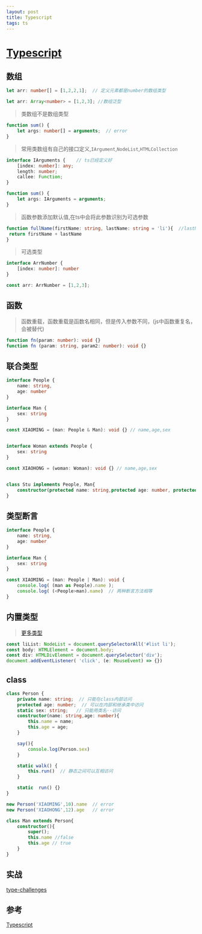 ```yaml
---
layout: post
title: Typescript
tags: ts
---
```


# [Typescript](https://ts.xcatliu.com/basics)

## 数组

```ts
let arr: number[] = [1,2,2,1];  // 定义元素都是number的数组类型

let arr: Array<number> = [1,2,3]; //数组泛型
```

> 类数组不是数组类型

```ts
function sum() {
    let args: number[] = arguments;  // error
}
```

> 常用类数组有自己的接口定义,`IArgument`,`NodeList`,`HTMLCollection`

```ts
interface IArguments {    // ts已经定义好
    [index: number]: any;
    length: number;
    callee: Function;
}

function sum() {
    let args: IArguments = arguments;
}
```

> 函数参数添加默认值,在ts中会将此参数识别为可选参数

```ts
function fullName(firstName: string, lastName: string = 'li'){  //lastName为被识别为可选参数,且不受到可选参数必须在必需参数后的限制
 return firstName + lastName
}
```

> 可选类型

```ts
interface ArrNumber {
    [index: number]: number
}

const arr: ArrNumber = [1,2,3];
```

## 函数

> 函数重载，函数重载是函数名相同，但是传入参数不同，(js中函数重复名，会被替代)

```typescript
function fn(param: number): void {}
function fn (param: string, param2: number): void {}
```

## 联合类型

```typescript
interface People {
    name: string,
    age: number
}

interface Man {
    sex: string
}

const XIAOMING = (man: People & Man): void {} // name,age,sex


interface Woman extends People {
    sex: string
}

const XIAOHONG = (woman: Woman): void {} // name,age,sex


class Stu implements People, Man{
    constructor(protected name: string,protected age: number, protected sex: string) {}
}
```

## 类型断言

```typescript
interface People {
    name: string,
    age: number
}

interface Man {
    sex: string
}

const XIAOMING = (man: People | Man): void {
    console.log( (man as People).name );
    console.log( (<People>man).name)  // 两种断言方法相等
}
```

## 内置类型

> [更多类型](https://github.com/microsoft/TypeScript/tree/main/src/lib)

```typescript
const liList: NodeList = document.querySelectorAll('#list li');
const body: HTMLElement = document.body;
const div: HTMLDivElement = document.querySelector('div');
document.addEventListener( 'click', (e: MouseEvent) => {})
```

## class

```TypeScript
class Person {
    private name: string;  // 只能在class内部访问
    protected age: number;  // 可以在内部和继承类中访问
    static sex: string;   // 只能用类名··访问
    constructor(name: string,age: number){
        this.name = name;
        this.age = age;
    }

    say(){
        console.log(Person.sex)
    }

    static walk() {
        this.run()  // 静态之间可以互相访问
    }

    static  run() {}
}

new Person('XIAOMING',10).name  // error
new Person('XIAOHONG',12).age   // error 

class Man extends Person{
    constructor(){
        super();
        this.name //false
        this.age // true
    }
}
```

## 实战

[type-challenges](https://github.com/type-challenges/type-challenges/blob/main/README.zh-CN.md)

## 参考

[Typescript](https://wangtunan.github.io/blog/typescript/base.html#%E7%9B%AE%E5%BD%95)
